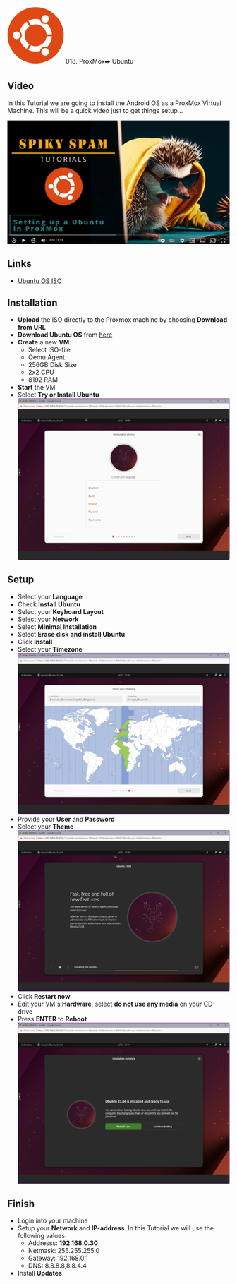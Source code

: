![Ubuntu](_assets/images/ubuntu.png)
018. ProxMox➡️ Ubuntu

## Video

In this Tutorial we are going to install the Android OS as a ProxMox Virtual Machine.
This will be a quick video just to get things setup...

[![Video](_assets/images/ubuntu-video.png)](https://youtu.be/Hl0gt5KU8gE)

## Links

- [Ubuntu OS ISO](https://ubuntu.com/download/desktop)

## Installation

- **Upload** the ISO directly to the Proxmox machine by choosing **Download from URL**
- **Download Ubuntu OS** from [here](https://releases.ubuntu.com/lunar/ubuntu-23.04-desktop-amd64.iso)
- **Create** a new **VM**:
  - Select ISO-file
  - Qemu Agent
  - 256GB Disk Size
  - 2x2 CPU
  - 8192 RAM
- **Start** the VM
- Select **Try or Install Ubuntu**
   ![Ubuntu Install 01](_assets/images/ubuntu-install-01.png)

## Setup

- Select your **Language**
- Check **Install Ubuntu**
- Select your **Keyboard Layout**
- Select your **Network**
- Select **Minimal Installation**
- Select **Erase disk and install Ubuntu**
- Click **Install**
- Select your **Timezone**
  ![Ubuntu Install 02](_assets/images/ubuntu-install-02.png)
- Provide your **User** and **Password**
- Select your **Theme**
  ![Ubuntu Install 03](_assets/images/ubuntu-install-03.png)
- Click **Restart now**
- Edit your VM's **Hardware**, select **do not use any media** on your CD-drive
- Press **ENTER** to **Reboot**
  ![Ubuntu Install 04](_assets/images/ubuntu-install-04.png)

## Finish

- Login into your machine
- Setup your **Network** and **IP-address**. In this Tutorial we will use the following values:
  - Addresss: **192.168.0.30**
  - Netmask: 255.255.255.0
  - Gateway: 192.168.0.1
  - DNS: 8.8.8.8,8.8.4.4
- Install **Updates**
